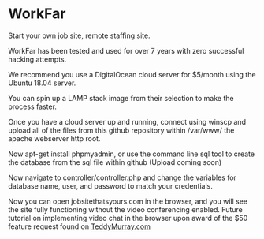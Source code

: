 # WorkFar
 Start your own job site, remote staffing site.

WorkFar has been tested and used for over 7 years with zero successful hacking attempts.

We recommend you use a DigitalOcean cloud server for $5/month using the Ubuntu 18.04 server.

You can spin up a LAMP stack image from their selection to make the process faster.

Once you have a cloud server up and running, connect using winscp and upload all of the files from this github repository within /var/www/ the apache webserver http root.

Now apt-get install phpmyadmin, or use the command line sql tool to create the database from the sql file within github (Upload coming soon)

Now navigate to controller/controller.php and change the variables for database name, user, and password to match your credentials.

Now you can open jobsitethatsyours.com in the browser, and you will see the site fully functioning without the video conferencing enabled.
Future tutorial on implementing video chat in the browser upon award of the $50 feature request found on <a href='https://teddymurray.com/feature_request'>TeddyMurray.com</a>
